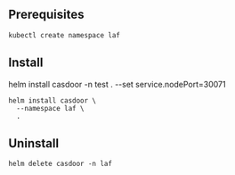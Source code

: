 


## Prerequisites

```shell
kubectl create namespace laf
```


## Install
helm install casdoor -n test . --set service.nodePort=30071

```shell
helm install casdoor \
  --namespace laf \
  .
```

## Uninstall

```shell
helm delete casdoor -n laf
```
